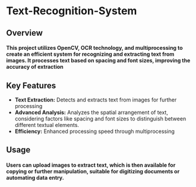 # Text-Recognition-System

## Overview

#### This project utilizes OpenCV, OCR technology, and multiprocessing to create an efficient system for recognizing and extracting text from images. It processes text based on spacing and font sizes, improving the accuracy of extraction


## Key Features

- **Text Extraction:** Detects and extracts text from images for further processing
- **Advanced Analysis:** Analyzes the spatial arrangement of text, considering factors like spacing and font sizes to distinguish between different textual elements.
- **Efficiency:** Enhanced processing speed through multiprocessing


## Usage

#### Users can upload images to extract text, which is then available for copying or further manipulation, suitable for digitizing documents or automating data entry.
